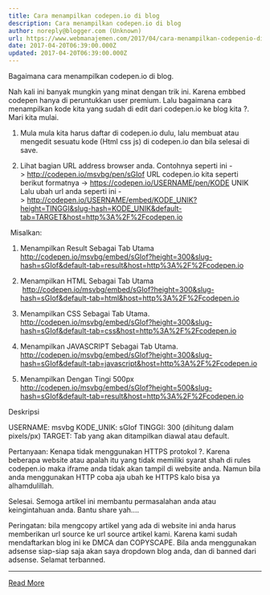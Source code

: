 ```yaml
---
title: Cara menampilkan codepen.io di blog
description: Cara menampilkan codepen.io di blog
author: noreply@blogger.com (Unknown)
url: https://www.webmanajemen.com/2017/04/cara-menampilkan-codepenio-di-blogg.html
date: 2017-04-20T06:39:00.000Z
updated: 2017-04-20T06:39:00.000Z
---
```


Bagaimana cara menampilkan codepen.io di blog.

Nah kali ini banyak mungkin yang minat dengan trik ini. Karena embbed codepen hanya di peruntukkan user premium. Lalu bagaimana cara menampilkan kode kita yang sudah di edit dari codepen.io ke blog kita ?.
Mari kita mulai.


1. Mula mula kita harus daftar di codepen.io dulu, lalu membuat atau mengedit sesuatu kode (Html css js) di codepen.io dan bila selesai di save.


2. Lihat bagian URL address browser anda. Contohnya seperti ini -> http://codepen.io/msvbg/pen/sGIof
  URL codepen.io kita seperti berikut formatnya -> https://codepen.io/USERNAME/pen/KODE UNIK
Lalu ubah url anda seperti ini -> http://codepen.io/USERNAME/embed/KODE_UNIK?height=TINGGI&slug-hash=KODE_UNIK&default-tab=TARGET&host=http%3A%2F%2Fcodepen.io 

 Misalkan: 
1. Menampilkan Result Sebagai Tab Utama
http://codepen.io/msvbg/embed/sGIof?height=300&slug-hash=sGIof&default-tab=result&host=http%3A%2F%2Fcodepen.io

2. Menampilkan HTML Sebagai Tab Utama
 http://codepen.io/msvbg/embed/sGIof?height=300&slug-hash=sGIof&default-tab=html&host=http%3A%2F%2Fcodepen.io
3. Menampilkan CSS Sebagai Tab Utama.
http://codepen.io/msvbg/embed/sGIof?height=300&slug-hash=sGIof&default-tab=css&host=http%3A%2F%2Fcodepen.io

4. Menampilkan JAVASCRIPT Sebagai Tab Utama.
http://codepen.io/msvbg/embed/sGIof?height=300&slug-hash=sGIof&default-tab=javascript&host=http%3A%2F%2Fcodepen.io

5. Menampilkan Dengan Tingi 500px
http://codepen.io/msvbg/embed/sGIof?height=500&slug-hash=sGIof&default-tab=result&host=http%3A%2F%2Fcodepen.io

Deskripsi

USERNAME: msvbg
KODE_UNIK: sGIof
TINGGI: 300 (dihitung dalam pixels/px)
TARGET: Tab yang akan ditampilkan diawal atau default.

Pertanyaan: Kenapa tidak menggunakan HTTPS protokol ?. Karena beberapa website atau apalah itu yang tidak memiliki syarat shah di rules codepen.io maka iframe anda tidak akan tampil di website anda. Namun bila anda menggunakan HTTP coba aja ubah ke HTTPS kalo bisa ya alhamdulillah.

Selesai. Semoga artikel ini membantu permasalahan anda atau keingintahuan anda. Bantu share yah....

Peringatan: bila mengcopy artikel yang ada di website ini anda harus memberikan url source ke url source artikel kami. Karena kami sudah mendaftarkan blog ini ke DMCA dan COPYSCAPE. Bila anda menggunakan adsense siap-siap saja akan saya dropdown blog anda, dan di banned dari adsense. Selamat terbanned.<hr/> <a href="https://www.webmanajemen.com/2017/04/cara-menampilkan-codepenio-di-blogg.html" rel="follow" class="button" id="read-more">Read More</a>
